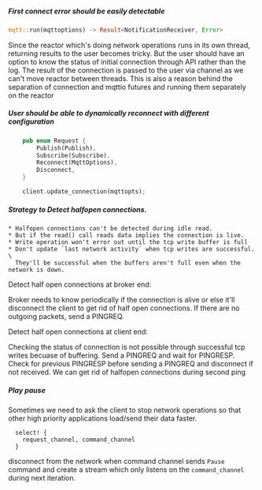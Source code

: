 ##### First connect error should be easily detectable

``` rust
mqtt::run(mqttoptions) -> Result<NotificationReceiver, Error>
```

Since the reactor which's doing network operations runs in its own thread, returning results to the user
becomes tricky. But the user should have an option to know the status of initial connection through API
rather than the log. The result of the connection is passed to the user via channel as we can't
move reactor between threads. This is also a reason behind the separation of connection and mqttio futures
and running them separately on the reactor

##### User should be able to dynamically reconnect with different configuration

``` rust
    pub enum Request {
        Publish(Publish),
        Subscribe(Subscribe),
        Reconnect(MqttOptions),
        Disconnect,
    }

    client.update_connection(mqttopts);
```

##### Strategy to Detect halfopen connections. 
    * Halfopen connections can't be detected during idle read.
    * But if the read() call reads data implies the connection is live.
    * Write operation won't error out until the tcp write buffer is full
    * Don't update `last network activity` when tcp writes are successful. \
      They'll be successful when the buffers aren't full even when the network is down.

Detect half open connections at broker end:

Broker needs to know periodically if the connection is alive or else it'll disconnect the client to get
rid of half open connections. If there are no outgoing packets, send a PINGREQ.

Detect half open connections at client end:

Checking the status of connection is not possible through successful tcp writes becuase of buffering.
Send a PINGREQ and wait for PINGRESP. Check for previous PINGRESP before sending a PINGREQ and disconnect
if not received. We can get rid of halfopen connections during second ping

##### Play pause

Sometimes we need to ask the client to stop network operations so that other high priority applications
load/send their data faster.

```
  select! {
    request_channel, command_channel
  }
```

disconnect from the network when command channel sends `Pause` command and create a stream which only
listens on the `command_channel` during next iteration.





